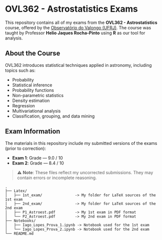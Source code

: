 # OVL362 - Astrostatistics Exams

This repository contains all of my exams from the **OVL362 - Astrostatistics** course, offered by the [Observatório do Valongo (UFRJ)](http://www.ov.ufrj.br/). The course was taught by Professor **Helio Jaques Rocha-Pinto** using **R** as our tool for analysis.

## About the Course

OVL362 introduces statistical techniques applied in astronomy, including topics such as:

- Probability  
- Statistical inference  
- Probability functions  
- Non-parametric statistics  
- Density estimation  
- Regression  
- Multivariational analysis  
- Classification, grouping, and data mining  

## Exam Information

The materials in this repository include my submitted versions of the exams (prior to correction):

- **Exam 1**: Grade — 9.0 / 10
- **Exam 2**: Grade — 8.4 / 10

> ⚠️ **Note**: These files reflect my uncorrected submissions. They may contain errors or incomplete reasoning.

```text
.
├── Latex/
│   ├── 1st_exam/               -> My folder for LaTeX sources of the 1st exam
│   ├── 2nd_exam/               -> My folder for LaTeX sources of the 2nd exam
│   ├── P1_Astroest.pdf         -> My 1st exam in PDF format
│   └── P2_Astroest.pdf         -> My 2nd exam in PDF format
├── Notebooks/
│   ├── Iago_Lopes_Prova_1.ipynb -> Notebook used for the 1st exam
│   └── Iago_Lopes_Prova_2.ipynb -> Notebook used for the 2nd exam
└── README.md
